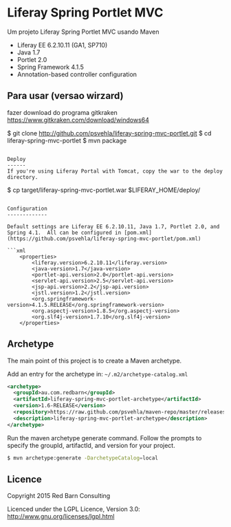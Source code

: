Liferay Spring Portlet MVC
==========================

Um projeto Liferay Spring  Portlet MVC usando Maven

* Liferay EE 6.2.10.11 (GA1, SP710)
* Java 1.7
* Portlet 2.0
* Spring Framework 4.1.5
* Annotation-based controller configuration

Para usar (versao wirzard)
-----
fazer download do programa gitkraken
https://www.gitkraken.com/download/windows64




$ git clone http://github.com/psvehla/liferay-spring-mvc-portlet.git
$ cd liferay-spring-mvc-portlet
$ mvn package
```

Deploy
------
If you're using Liferay Portal with Tomcat, copy the war to the deploy directory.

```
$ cp target/liferay-spring-mvc-portlet.war $LIFERAY_HOME/deploy/
```

Configuration
-------------

Default settings are Liferay EE 6.2.10.11, Java 1.7, Portlet 2.0, and Spring 4.1.  All can be configured in [pom.xml](https://github.com/psvehla/liferay-spring-mvc-portlet/pom.xml)

```xml
	<properties>
		<liferay.version>6.2.10.11</liferay.version>
		<java-version>1.7</java-version>
		<portlet-api.version>2.0</portlet-api.version>
		<servlet-api.version>2.5</servlet-api.version>
		<jsp-api.version>2.2</jsp-api.version>
		<jstl.version>1.2</jstl.version>
		<org.springframework-version>4.1.5.RELEASE</org.springframework-version>
		<org.aspectj-version>1.8.5</org.aspectj-version>
		<org.slf4j-version>1.7.10</org.slf4j-version>
	</properties>
```

Archetype
---------

The main point of this project is to create a Maven archetype.

Add an entry for the archetype in: ```~/.m2/archetype-catalog.xml```

```xml
<archetype>
  <groupId>au.com.redbarn</groupId>
  <artifactId>liferay-spring-mvc-portlet-archetype</artifactId>
  <version>1.6-RELEASE</version>
  <repository>https://raw.github.com/psvehla/maven-repo/master/releases</repository>
  <description>liferay-spring-mvc-portlet-archetype</description>
</archetype>
```

Run the maven archetype generate command.  Follow the prompts to specify the groupId, artifactId, and version for your project.

```bash
$ mvn archetype:generate -DarchetypeCatalog=local
```

Licence
-------

Copyright 2015 Red Barn Consulting

Licenced under the LGPL Licence, Version 3.0: http://www.gnu.org/licenses/lgpl.html
